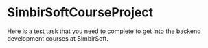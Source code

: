 # SimbirSoftCourseProject
Here is a test task that you need to complete to get into the backend development courses at SimbirSoft.
